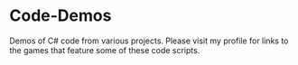 # Code-Demos
Demos of C# code from various projects. Please visit my profile for links to the games that feature some of these code scripts.
